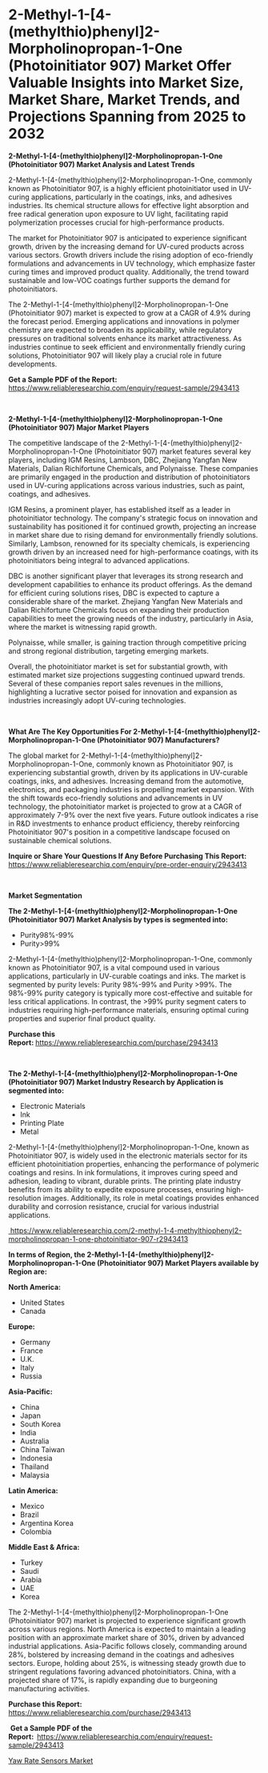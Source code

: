 <p><h1>2-Methyl-1-[4-(methylthio)phenyl]2-Morpholinopropan-1-One (Photoinitiator 907) Market Offer Valuable Insights into Market Size, Market Share, Market Trends, and Projections Spanning from 2025 to 2032</h1></p><p><strong>2-Methyl-1-[4-(methylthio)phenyl]2-Morpholinopropan-1-One (Photoinitiator 907) Market Analysis and Latest Trends</strong></p>
<p><p>2-Methyl-1-[4-(methylthio)phenyl]2-Morpholinopropan-1-One, commonly known as Photoinitiator 907, is a highly efficient photoinitiator used in UV-curing applications, particularly in the coatings, inks, and adhesives industries. Its chemical structure allows for effective light absorption and free radical generation upon exposure to UV light, facilitating rapid polymerization processes crucial for high-performance products.</p><p>The market for Photoinitiator 907 is anticipated to experience significant growth, driven by the increasing demand for UV-cured products across various sectors. Growth drivers include the rising adoption of eco-friendly formulations and advancements in UV technology, which emphasize faster curing times and improved product quality. Additionally, the trend toward sustainable and low-VOC coatings further supports the demand for photoinitiators.</p><p>The 2-Methyl-1-[4-(methylthio)phenyl]2-Morpholinopropan-1-One (Photoinitiator 907) market is expected to grow at a CAGR of 4.9% during the forecast period. Emerging applications and innovations in polymer chemistry are expected to broaden its applicability, while regulatory pressures on traditional solvents enhance its market attractiveness. As industries continue to seek efficient and environmentally friendly curing solutions, Photoinitiator 907 will likely play a crucial role in future developments.</p></p>
<p><strong>Get a Sample PDF of the Report:&nbsp;</strong> <a href="https://www.reliableresearchiq.com/enquiry/request-sample/2943413?utm_campaign=3077&utm_medium=2&utm_source=Github&utm_content=ia&utm_term=15032025&utm_id=2-methyl-1-4-methylthiophenyl2-morpholinopropan-1-one-photoinitiator-907">https://www.reliableresearchiq.com/enquiry/request-sample/2943413</a></p>
<p>&nbsp;</p>
<p><strong>2-Methyl-1-[4-(methylthio)phenyl]2-Morpholinopropan-1-One (Photoinitiator 907) Major Market Players</strong></p>
<p><p>The competitive landscape of the 2-Methyl-1-[4-(methylthio)phenyl]2-Morpholinopropan-1-One (Photoinitiator 907) market features several key players, including IGM Resins, Lambson, DBC, Zhejiang Yangfan New Materials, Dalian Richifortune Chemicals, and Polynaisse. These companies are primarily engaged in the production and distribution of photoinitiators used in UV-curing applications across various industries, such as paint, coatings, and adhesives.</p><p>IGM Resins, a prominent player, has established itself as a leader in photoinitiator technology. The company's strategic focus on innovation and sustainability has positioned it for continued growth, projecting an increase in market share due to rising demand for environmentally friendly solutions. Similarly, Lambson, renowned for its specialty chemicals, is experiencing growth driven by an increased need for high-performance coatings, with its photoinitiators being integral to advanced applications.</p><p>DBC is another significant player that leverages its strong research and development capabilities to enhance its product offerings. As the demand for efficient curing solutions rises, DBC is expected to capture a considerable share of the market. Zhejiang Yangfan New Materials and Dalian Richifortune Chemicals focus on expanding their production capabilities to meet the growing needs of the industry, particularly in Asia, where the market is witnessing rapid growth.</p><p>Polynaisse, while smaller, is gaining traction through competitive pricing and strong regional distribution, targeting emerging markets.</p><p>Overall, the photoinitiator market is set for substantial growth, with estimated market size projections suggesting continued upward trends. Several of these companies report sales revenues in the millions, highlighting a lucrative sector poised for innovation and expansion as industries increasingly adopt UV-curing technologies.</p></p>
<p>&nbsp;</p>
<p><strong>What Are The Key Opportunities For 2-Methyl-1-[4-(methylthio)phenyl]2-Morpholinopropan-1-One (Photoinitiator 907) Manufacturers?</strong></p>
<p><p>The global market for 2-Methyl-1-[4-(methylthio)phenyl]2-Morpholinopropan-1-One, commonly known as Photoinitiator 907, is experiencing substantial growth, driven by its applications in UV-curable coatings, inks, and adhesives. Increasing demand from the automotive, electronics, and packaging industries is propelling market expansion. With the shift towards eco-friendly solutions and advancements in UV technology, the photoinitiator market is projected to grow at a CAGR of approximately 7-9% over the next five years. Future outlook indicates a rise in R&D investments to enhance product efficiency, thereby reinforcing Photoinitiator 907's position in a competitive landscape focused on sustainable chemical solutions.</p></p>
<p><strong>Inquire or Share Your Questions If Any Before Purchasing This Report:</strong> <a href="https://www.reliableresearchiq.com/enquiry/pre-order-enquiry/2943413?utm_campaign=3077&utm_medium=2&utm_source=Github&utm_content=ia&utm_term=15032025&utm_id=2-methyl-1-4-methylthiophenyl2-morpholinopropan-1-one-photoinitiator-907">https://www.reliableresearchiq.com/enquiry/pre-order-enquiry/2943413</a></p>
<p>&nbsp;</p>
<p><strong>Market Segmentation</strong></p>
<p><strong>The 2-Methyl-1-[4-(methylthio)phenyl]2-Morpholinopropan-1-One (Photoinitiator 907) Market Analysis by types is segmented into:</strong></p>
<p><ul><li>Purity98%-99%</li><li>Purity>99%</li></ul></p>
<p><p>2-Methyl-1-[4-(methylthio)phenyl]2-Morpholinopropan-1-One, commonly known as Photoinitiator 907, is a vital compound used in various applications, particularly in UV-curable coatings and inks. The market is segmented by purity levels: Purity 98%-99% and Purity >99%. The 98%-99% purity category is typically more cost-effective and suitable for less critical applications. In contrast, the >99% purity segment caters to industries requiring high-performance materials, ensuring optimal curing properties and superior final product quality.</p></p>
<p><strong>Purchase this Report:&nbsp;</strong><a href="https://www.reliableresearchiq.com/purchase/2943413?utm_campaign=3077&utm_medium=2&utm_source=Github&utm_content=ia&utm_term=15032025&utm_id=2-methyl-1-4-methylthiophenyl2-morpholinopropan-1-one-photoinitiator-907">https://www.reliableresearchiq.com/purchase/2943413</a></p>
<p>&nbsp;</p>
<p><strong>The 2-Methyl-1-[4-(methylthio)phenyl]2-Morpholinopropan-1-One (Photoinitiator 907) Market Industry Research by Application is segmented into:</strong></p>
<p><ul><li>Electronic Materials</li><li>Ink</li><li>Printing Plate</li><li>Metal</li></ul></p>
<p><p>2-Methyl-1-[4-(methylthio)phenyl]2-Morpholinopropan-1-One, known as Photoinitiator 907, is widely used in the electronic materials sector for its efficient photoinitiation properties, enhancing the performance of polymeric coatings and resins. In ink formulations, it improves curing speed and adhesion, leading to vibrant, durable prints. The printing plate industry benefits from its ability to expedite exposure processes, ensuring high-resolution images. Additionally, its role in metal coatings provides enhanced durability and corrosion resistance, crucial for various industrial applications.</p></p>
<p><a href="https://www.reliableresearchiq.com/2-methyl-1-4-methylthiophenyl2-morpholinopropan-1-one-photoinitiator-907-r2943413?utm_campaign=3077&utm_medium=2&utm_source=Github&utm_content=ia&utm_term=15032025&utm_id=2-methyl-1-4-methylthiophenyl2-morpholinopropan-1-one-photoinitiator-907">&nbsp;https://www.reliableresearchiq.com/2-methyl-1-4-methylthiophenyl2-morpholinopropan-1-one-photoinitiator-907-r2943413</a></p>
<p><strong>In terms of Region, the 2-Methyl-1-[4-(methylthio)phenyl]2-Morpholinopropan-1-One (Photoinitiator 907) Market Players available by Region are:</strong></p>
<p>
    <p> <strong> North America: </strong>
        <ul>
            <li>United States</li>
            <li>Canada</li>
        </ul>
        </p> 
    <p> <strong> Europe: </strong>
        <ul>
            <li>Germany</li>
            <li>France</li>
            <li>U.K.</li>
            <li>Italy</li>
            <li>Russia</li>
        </ul>
        </p> 
    <p> <strong> Asia-Pacific: </strong>
        <ul>
            <li>China</li>
            <li>Japan</li>
            <li>South Korea</li>
            <li>India</li>
            <li>Australia</li>
            <li>China Taiwan</li>
            <li>Indonesia</li>
            <li>Thailand</li>
            <li>Malaysia</li>
        </ul>
        </p> 
    <p> <strong> Latin America: </strong>
        <ul>
            <li>Mexico</li>
            <li>Brazil</li>
            <li>Argentina Korea</li>
            <li>Colombia</li>
        </ul>
        </p> 
    <p> <strong> Middle East & Africa: </strong>
        <ul>
            <li>Turkey</li>
            <li>Saudi</li>
            <li>Arabia</li>
            <li>UAE</li>
            <li>Korea</li>
        </ul>
    </p>
    </p>
<p><p>The 2-Methyl-1-[4-(methylthio)phenyl]2-Morpholinopropan-1-One (Photoinitiator 907) market is projected to experience significant growth across various regions. North America is expected to maintain a leading position with an approximate market share of 30%, driven by advanced industrial applications. Asia-Pacific follows closely, commanding around 28%, bolstered by increasing demand in the coatings and adhesives sectors. Europe, holding about 25%, is witnessing steady growth due to stringent regulations favoring advanced photoinitiators. China, with a projected share of 17%, is rapidly expanding due to burgeoning manufacturing activities.</p></p>
<p><strong>Purchase this Report: </strong><a href="https://www.reliableresearchiq.com/purchase/2943413?utm_campaign=3077&utm_medium=2&utm_source=Github&utm_content=ia&utm_term=15032025&utm_id=2-methyl-1-4-methylthiophenyl2-morpholinopropan-1-one-photoinitiator-907">https://www.reliableresearchiq.com/purchase/2943413</a></p>
<p>&nbsp;<strong>Get a Sample PDF of the Report:&nbsp;&nbsp;</strong><a href="https://www.reliableresearchiq.com/enquiry/request-sample/2943413?utm_campaign=3077&utm_medium=2&utm_source=Github&utm_content=ia&utm_term=15032025&utm_id=2-methyl-1-4-methylthiophenyl2-morpholinopropan-1-one-photoinitiator-907">https://www.reliableresearchiq.com/enquiry/request-sample/2943413</a></p>
<p><strong></strong></p>
<p><p><a href="https://github.com/adyawafurber1/Market-Research-Report-List-1/blob/main/yaw-rate-sensors-market.md?utm_campaign=3077&utm_medium=2&utm_source=Github&utm_content=ia&utm_term=15032025&utm_id=2-methyl-1-4-methylthiophenyl2-morpholinopropan-1-one-photoinitiator-907">Yaw Rate Sensors Market</a></p></p>